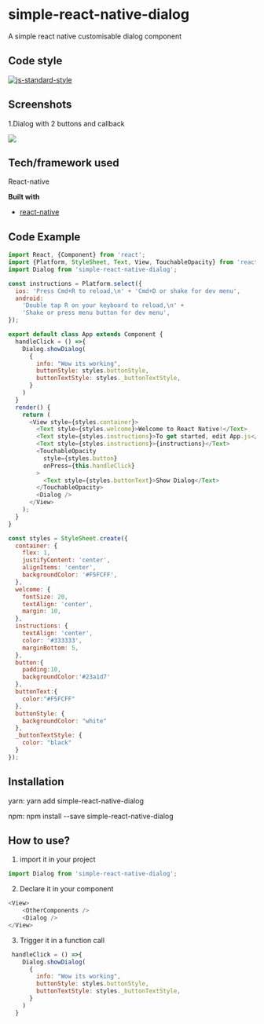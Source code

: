 # simple-react-native-dialog
A simple react native customisable dialog component

## Code style
[![js-standard-style](https://img.shields.io/badge/code%20style-standard-brightgreen.svg?style=flat)](https://github.com/feross/standard)

## Screenshots

1.Dialog with 2 buttons and callback

![](https://media.giphy.com/media/pcJpZFvCiodUtrirlr/giphy.gif)

## Tech/framework used
React-native

<b>Built with</b>
- [react-native](https://facebook.github.io/react-native/)

## Code Example
```javascript
import React, {Component} from 'react';
import {Platform, StyleSheet, Text, View, TouchableOpacity} from 'react-native';
import Dialog from 'simple-react-native-dialog';

const instructions = Platform.select({
  ios: 'Press Cmd+R to reload,\n' + 'Cmd+D or shake for dev menu',
  android:
    'Double tap R on your keyboard to reload,\n' +
    'Shake or press menu button for dev menu',
});

export default class App extends Component {
  handleClick = () =>{
    Dialog.showDialog(
      {
        info: "Wow its working",
        buttonStyle: styles.buttonStyle,
        buttonTextStyle: styles._buttonTextStyle,
      }
    )
  }
  render() {
    return (
      <View style={styles.container}>
        <Text style={styles.welcome}>Welcome to React Native!</Text>
        <Text style={styles.instructions}>To get started, edit App.js</Text>
        <Text style={styles.instructions}>{instructions}</Text>
        <TouchableOpacity 
          style={styles.button}
          onPress={this.handleClick}  
        >
          <Text style={styles.buttonText}>Show Dialog</Text>
        </TouchableOpacity>
        <Dialog />
      </View>
    );
  }
}

const styles = StyleSheet.create({
  container: {
    flex: 1,
    justifyContent: 'center',
    alignItems: 'center',
    backgroundColor: '#F5FCFF',
  },
  welcome: {
    fontSize: 20,
    textAlign: 'center',
    margin: 10,
  },
  instructions: {
    textAlign: 'center',
    color: '#333333',
    marginBottom: 5,
  },
  button:{
    padding:10,
    backgroundColor:'#23a1d7'
  },
  buttonText:{
    color:"#F5FCFF"
  },
  buttonStyle: {
    backgroundColor: "white"
  },
  _buttonTextStyle: {
    color: "black"
  }
});

```

## Installation
yarn: yarn add simple-react-native-dialog

npm: npm install --save simple-react-native-dialog

## How to use?

1. import it in your project 
```javascript
import Dialog from 'simple-react-native-dialog';
```
2. Declare it in your component
```javascript
<View>
    <OtherComponents />
    <Dialog />
</View>
```
3. Trigger it in a function call
```javascript
 handleClick = () =>{
    Dialog.showDialog(
      {
        info: "Wow its working",
        buttonStyle: styles.buttonStyle,
        buttonTextStyle: styles._buttonTextStyle,
      }
    )
  }
```

